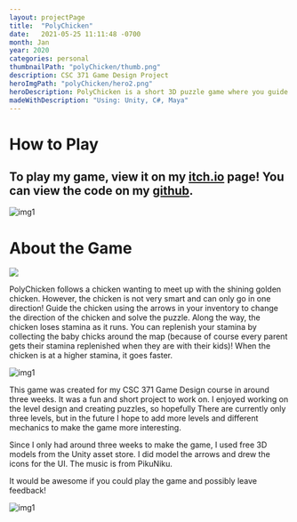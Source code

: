 ```yaml
---
layout: projectPage
title:  "PolyChicken"
date:   2021-05-25 11:11:48 -0700
month: Jan
year: 2020
categories: personal
thumbnailPath: "polyChicken/thumb.png"
description: CSC 371 Game Design Project
heroImgPath: "polyChicken/hero2.png"
heroDescription: PolyChicken is a short 3D puzzle game where you guide a chicken to the goal, collecting baby chicks along the way! Use the arrows to change the direction the chicken in order to get to the goal. This project was made for CSC 371 Game Design and was made in 3 weeks. 
madeWithDescription: "Using: Unity, C#, Maya"
---
```

# How to Play
## To play my game, view it on my [itch.io][itch-link] page! You can view the code on my [github][github-link].

![img1](../../../../assets/images/projects/polyChicken/level2.png)

# About the Game

<div class="gif">
  <img src="https://media.giphy.com/media/WVG6qZNBkO5qP2a4ao/giphy.gif">
</div>
<!-- ![My helpful screenshot](https://media.giphy.com/media/WVG6qZNBkO5qP2a4ao/giphy.gif) -->

PolyChicken follows a chicken wanting to meet up with the shining golden chicken. However, the chicken is not very smart and can only go in one direction! Guide the chicken using the arrows in your inventory to change the direction of the chicken and solve the puzzle. Along the way, the chicken loses stamina as it runs. You can replenish your stamina by collecting the baby chicks around the map (because of course every parent gets their stamina replenished when they are with their kids)! When the chicken is at a higher stamina, it goes faster.

<!-- <video width="320" height="240" controls>
  <source src="../../../../../website-portfolio2020/assets/images/projects/polyChicken/lvl1.mp4" type="video/mp4">
</video>


<img src="../../../../assets/images/projects/polyChicken/level2.png">
<iframe width="100%" height="auto" src="http://www.youtube.com/embed/dQw4w9WgXcQ" frameborder="0" allowfullscreen></iframe> -->

![img1](../../../../assets/images/projects/polyChicken/level3.png)

This game was created for my CSC 371 Game Design course in around three weeks. It was a fun and short project to work on. I enjoyed working on the level design and creating puzzles, so hopefully There are currently only three levels, but in the future I hope to add more levels and different mechanics to make the game more interesting.

Since I only had around three weeks to make the game, I used free 3D models from the Unity asset store. I did model the arrows and drew the icons for the UI. The music is from PikuNiku.

It would be awesome if you could play the game and possibly leave feedback!

![img1](../../../../assets/images/projects/polyChicken/level1-tut.png)


[jekyll-docs]: https://jekyllrb.com/docs/home
[jekyll-gh]:   https://github.com/jekyll/jekyll
[jekyll-talk]: https://talk.jekyllrb.com/
[itch-link]: https://faliona6.itch.io/polychicken
[github-link]:https://github.com/faliona6
